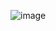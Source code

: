 ![image](https://user-images.githubusercontent.com/127340395/233838371-3fe0777b-9a2d-4d86-8a3b-288670679be6.png)
